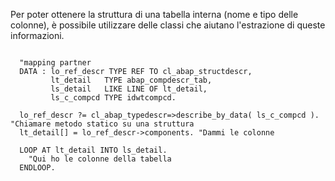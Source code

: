 Per poter ottenere la struttura di una tabella interna (nome e tipo delle colonne), è possibile utilizzare delle classi che aiutano l'estrazione di queste informazioni.

```abap

  "mapping partner
  DATA : lo_ref_descr TYPE REF TO cl_abap_structdescr,
         lt_detail   TYPE abap_compdescr_tab,
         ls_detail   LIKE LINE OF lt_detail,
         ls_c_compcd TYPE idwtcompcd.

  lo_ref_descr ?= cl_abap_typedescr=>describe_by_data( ls_c_compcd ). "Chiamare metodo statico su una struttura
  lt_detail[] = lo_ref_descr->components. "Dammi le colonne

  LOOP AT lt_detail INTO ls_detail.
    "Qui ho le colonne della tabella
  ENDLOOP.
  
```
